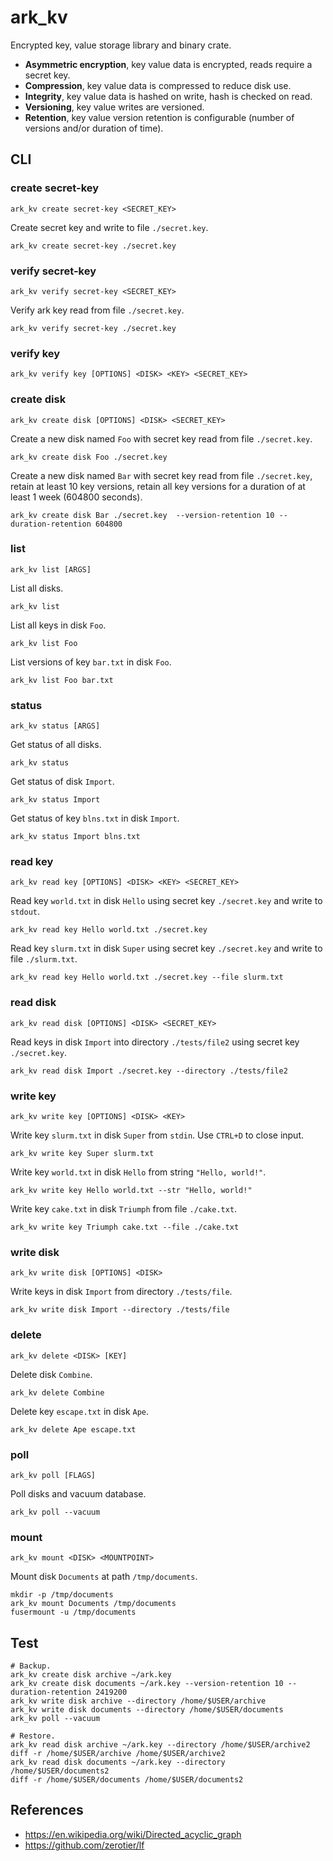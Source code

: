 # ark_kv

Encrypted key, value storage library and binary crate.

- **Asymmetric encryption**, key value data is encrypted, reads require a secret key.
- **Compression**, key value data is compressed to reduce disk use.
- **Integrity**, key value data is hashed on write, hash is checked on read.
- **Versioning**, key value writes are versioned.
- **Retention**, key value version retention is configurable (number of versions and/or duration of time).

## CLI

### create secret-key

```shell
ark_kv create secret-key <SECRET_KEY>
```

Create secret key and write to file `./secret.key`.

```shell
ark_kv create secret-key ./secret.key
```

### verify secret-key

```shell
ark_kv verify secret-key <SECRET_KEY>
```

Verify ark key read from file `./secret.key`.

```shell
ark_kv verify secret-key ./secret.key
```

### verify key

```shell
ark_kv verify key [OPTIONS] <DISK> <KEY> <SECRET_KEY>
```

### create disk

```shell
ark_kv create disk [OPTIONS] <DISK> <SECRET_KEY>
```

Create a new disk named `Foo` with secret key read from file `./secret.key`.

```shell
ark_kv create disk Foo ./secret.key
```

Create a new disk named `Bar` with secret key read from file `./secret.key`, retain at least 10 key versions, retain all key versions for a duration of at least 1 week (604800 seconds).

```shell
ark_kv create disk Bar ./secret.key  --version-retention 10 --duration-retention 604800
```

### list

```shell
ark_kv list [ARGS]
```

List all disks.

```shell
ark_kv list
```

List all keys in disk `Foo`.

```shell
ark_kv list Foo
```

List versions of key `bar.txt` in disk `Foo`.

```shell
ark_kv list Foo bar.txt
```

### status

```shell
ark_kv status [ARGS]
```

Get status of all disks.

```shell
ark_kv status
```

Get status of disk `Import`.

```shell
ark_kv status Import
```

Get status of key `blns.txt` in disk `Import`.

```shell
ark_kv status Import blns.txt
```

### read key

```shell
ark_kv read key [OPTIONS] <DISK> <KEY> <SECRET_KEY>
```

Read key `world.txt` in disk `Hello` using secret key `./secret.key` and write to `stdout`.

```shell
ark_kv read key Hello world.txt ./secret.key
```

Read key `slurm.txt` in disk `Super` using secret key `./secret.key` and write to file `./slurm.txt`.

```shell
ark_kv read key Hello world.txt ./secret.key --file slurm.txt
```

### read disk

```shell
ark_kv read disk [OPTIONS] <DISK> <SECRET_KEY>
```

Read keys in disk `Import` into directory `./tests/file2` using secret key `./secret.key`.

```shell
ark_kv read disk Import ./secret.key --directory ./tests/file2
```

### write key

```shell
ark_kv write key [OPTIONS] <DISK> <KEY>
```

Write key `slurm.txt` in disk `Super` from `stdin`. Use `CTRL+D` to close input.

```shell
ark_kv write key Super slurm.txt
```

Write key `world.txt` in disk `Hello` from string `"Hello, world!"`.

```shell
ark_kv write key Hello world.txt --str "Hello, world!"
```

Write key `cake.txt` in disk `Triumph` from file `./cake.txt`.

```shell
ark_kv write key Triumph cake.txt --file ./cake.txt
```

### write disk

```shell
ark_kv write disk [OPTIONS] <DISK>
```

Write keys in disk `Import` from directory `./tests/file`.

```shell
ark_kv write disk Import --directory ./tests/file
```

### delete

```shell
ark_kv delete <DISK> [KEY]
```

Delete disk `Combine`.

```shell
ark_kv delete Combine
```

Delete key `escape.txt` in disk `Ape`.

```shell
ark_kv delete Ape escape.txt
```

### poll

```shell
ark_kv poll [FLAGS]
```

Poll disks and vacuum database.

```shell
ark_kv poll --vacuum
```

### mount

```shell
ark_kv mount <DISK> <MOUNTPOINT>
```

Mount disk `Documents` at path `/tmp/documents`.

```shell
mkdir -p /tmp/documents
ark_kv mount Documents /tmp/documents
fusermount -u /tmp/documents
```

## Test

```shell
# Backup.
ark_kv create disk archive ~/ark.key
ark_kv create disk documents ~/ark.key --version-retention 10 --duration-retention 2419200
ark_kv write disk archive --directory /home/$USER/archive
ark_kv write disk documents --directory /home/$USER/documents
ark_kv poll --vacuum

# Restore.
ark_kv read disk archive ~/ark.key --directory /home/$USER/archive2
diff -r /home/$USER/archive /home/$USER/archive2
ark_kv read disk documents ~/ark.key --directory /home/$USER/documents2
diff -r /home/$USER/documents /home/$USER/documents2
```

## References

- <https://en.wikipedia.org/wiki/Directed_acyclic_graph>
- <https://github.com/zerotier/lf>
